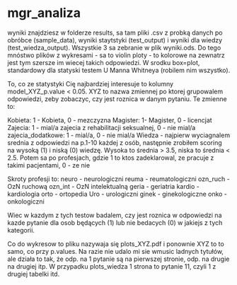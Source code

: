 # mgr_analiza
 wyniki znajdziesz w folderze results, sa tam pliki .csv z probką danych po obróbce (sample_data), wyniki staytstyki (test_output) i wyniki dla wiedzy (test_wiedza_output). Wszystkie 3 sa zebranie w plik wyniki.ods. Do tego mnóstwo plików z wykresami - sa to violin ploty - to kolorowe na zewnatrz jest tym szersze im wiecej takich odpowiedzi. W srodku box=plot, standardowy dla statyski testem U Manna Whitneya (robilem nim wszystko).
 
 To, co ze statystyki Cię najbardziej interesuje to kolumny model_XYZ_p.value < 0.05. XYZ to nazwa zmiennej po ktorej grupowalem odpowiedzi, zeby zobaczyc, czy jest roznica w danym pytaniu. Te zmienne to:
 
 Kobieta: 1 - Kobieta, 0 - mezczyzna
 Magister: 1- Magister, 0 - licencjat
 Zajecia: 1 - mial/a zajecia z rehabilitacji seksualnej, 0 - nie mial/a
 zajecia_dodatkowe: 1 - mial/a, 0 - nie mial/a
 Wiedza - najpierw wyciagnalem srednia z odpowiedzi na p.1-10 każdej z osób, następnie zrobiłem scoring na wysoką (1) i niską (0) wiedzę. Wysoka to średnia > 3.5, niska to średnia < 2.5.
 Potem sa po profesjach, gdzie 1 to ktos zadeklarowal, ze pracuje z takimi pacjentami, 0 - ze nie
 
 Skroty profesji to:
 neuro - neurologiczni
 reuma - reumatologiczni
 ozn_ruch - OzN ruchową
 ozn_int - OzN intelektualną
 geria - geriatria
 kardio - kardiologia
 orto - ortopedia
 Uro - urologiczni
 ginek - ginekologiczne
 onko - onkologiczni
 
 Wiec w kazdym z tych testow badalem, czy jest roznica w odpowiedzi na kazde pytanie dla osob będących (1) lub nie bedacych (0) w jakiejs z tych kategorii.
 
 Co do wykresow to pliku nazywaja się plots_XYZ.pdf i ponownie XYZ to to samo, co przy p.values. Na razie nie udalo mi sie wmusic ladnych tytułów, ale działa to tak, że odp. na 1 pytanie są na pierwszej stronie, odp. na drugie na drugiej itp. W przypadku plots_wiedza 1 strona to pytanie 11, czyli 1 z drugiej tabelki itd.
